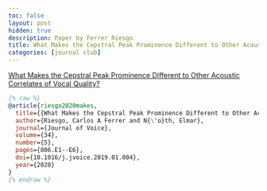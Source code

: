 ```yaml
---
toc: false
layout: post
hidden: true
description: Paper by Ferrer Riesgo
title: What Makes the Cepstral Peak Prominence Different to Other Acoustic Correlates of Vocal Quality?
categories: [journal club]
---
```


[What Makes the Cepstral Peak Prominence Different to Other Acoustic Correlates of Vocal Quality?](https://www.jvoice.org/article/S0892-1997\(18\)30419-3/fulltext)

```bibtex
{% raw %}
@article{riesgo2020makes,
  title={{What Makes the Cepstral Peak Prominence Different to Other Acoustic Correlates of Vocal Quality?}},
  author={Riesgo, Carlos A Ferrer and N{\"o}th, Elmar},
  journal={Journal of Voice},
  volume={34},
  number={5},
  pages={806.E1--E6},
  doi={10.1016/j.jvoice.2019.01.004},
  year={2020}
}
{% endraw %}
```
